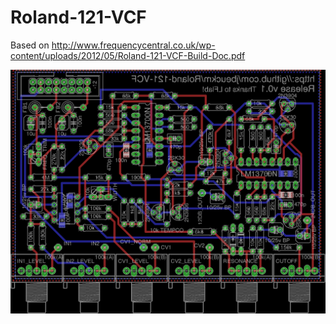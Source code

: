 # Roland-121-VCF
Based on http://www.frequencycentral.co.uk/wp-content/uploads/2012/05/Roland-121-VCF-Build-Doc.pdf

![Roland_121_VCF_layout.png](Roland_121_VCF_layout.png)
